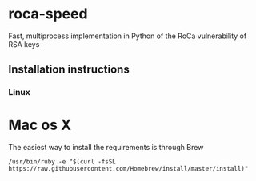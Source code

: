 # roca-speed
Fast, multiprocess implementation in Python of the RoCa vulnerability of RSA keys

## Installation instructions
### Linux
# Mac os X
The easiest way to install the requirements is through Brew
```
/usr/bin/ruby -e "$(curl -fsSL https://raw.githubusercontent.com/Homebrew/install/master/install)"
```
